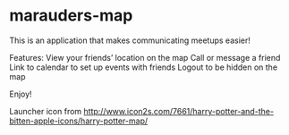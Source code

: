 # marauders-map

This is an application that makes communicating meetups easier!

Features:
View your friends’ location  on the map 
Call or message a friend
Link to calendar to set up events with friends 
Logout to be hidden on the map 

Enjoy!



Launcher icon from http://www.icon2s.com/7661/harry-potter-and-the-bitten-apple-icons/harry-potter-map/

